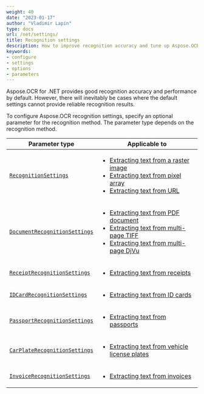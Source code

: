 ```yaml
---
weight: 40
date: "2023-01-17"
author: "Vladimir Lapin"
type: docs
url: /net/settings/
title: Recognition settings
description: How to improve recognition accuracy and tune up Aspose.OCR engine.
keywords:
- configure
- settings
- options
- parameters
---
```


Aspose.OCR for .NET provides good recognition accuracy and performance by default. However, there will inevitably be cases where the default settings cannot provide reliable recognition results.

To configure Aspose.OCR recognition settings, specify an optional parameter for the recognition method. The parameter type depends on the recognition method.

Parameter type | Applicable to
-------------- | -------------
[`RecognitionSettings`](/ocr/net/recognition-settings-image/) | <ul><li>[Extracting text from a raster image](/ocr/net/recognition/image/)</li><li>[Extracting text from pixel array](/ocr/net/recognition/pixel/)</li><li>[Extracting text from URL](/ocr/net/recognition/url/)</li></ul>
[`DocumentRecognitionSettings`](/ocr/net/recognition-settings-document/) | <ul><li>[Extracting text from PDF document](/ocr/net/recognition/pdf/)</li><li>[Extracting text from multi-page TIFF](/ocr/net/recognition/tiff/)</li><li>[Extracting text from multi-page DjVu](/ocr/net/recognition/djvu/)</li></ul>
[`ReceiptRecognitionSettings`](/ocr/net/recognition-settings-receipt/) | <ul><li>[Extracting text from receipts](/ocr/net/recognition/receipt/)</li></ul>
[`IDCardRecognitionSettings`](/ocr/net/recognition-settings-id-card/) | <ul><li>[Extracting text from ID cards](/ocr/net/recognition/id-card/)</li></ul>
[`PassportRecognitionSettings`](/ocr/net/recognition-settings-passport/) | <ul><li>[Extracting text from passports](/ocr/net/recognition/passport/)</li></ul>
[`CarPlateRecognitionSettings`](/ocr/net/recognition-settings-car-plate/) | <ul><li>[Extracting text from vehicle license plates](/ocr/net/recognition/car-plate/)</li></ul>
[`InvoiceRecognitionSettings`](/ocr/net/recognition-settings-invoice/) | <ul><li>[Extracting text from invoices](/ocr/net/recognition/invoice/)</li></ul>
